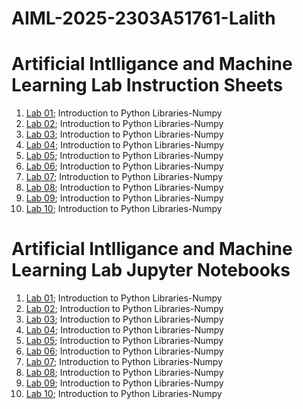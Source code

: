 # AIML-2025-2303A51761-Lalith
# Artificial Intlligance and Machine Learning Lab Instruction Sheets
1. [Lab 01](https://github.com/2303A51761/AIML-2025/blob/main/AIML_A1.pdf); Introduction to Python Libraries-Numpy
2. [Lab 02](https://github.com/2303A51761/AIML-2025/commit/004f54d9f298feb87f0b798f734e3cfdca4b7632); Introduction to Python Libraries-Numpy
3. [Lab 03](); Introduction to Python Libraries-Numpy
4. [Lab 04](); Introduction to Python Libraries-Numpy
5. [Lab 05](); Introduction to Python Libraries-Numpy
6. [Lab 06](); Introduction to Python Libraries-Numpy
7. [Lab 07](); Introduction to Python Libraries-Numpy
8. [Lab 08](); Introduction to Python Libraries-Numpy
9. [Lab 09](); Introduction to Python Libraries-Numpy
10. [Lab 10](); Introduction to Python Libraries-Numpy

# Artificial Intlligance and Machine Learning Lab Jupyter Notebooks
1. [Lab 01](https://github.com/2303A51761/AIML-2025/commit/c4299468100335ea5f187a6b240516ff4cd9df82); Introduction to Python Libraries-Numpy
2. [Lab 02](); Introduction to Python Libraries-Numpy
3. [Lab 03](); Introduction to Python Libraries-Numpy
4. [Lab 04](); Introduction to Python Libraries-Numpy
5. [Lab 05](); Introduction to Python Libraries-Numpy
6. [Lab 06](); Introduction to Python Libraries-Numpy
7. [Lab 07](); Introduction to Python Libraries-Numpy
8. [Lab 08](); Introduction to Python Libraries-Numpy
9. [Lab 09](); Introduction to Python Libraries-Numpy
10. [Lab 10](); Introduction to Python Libraries-Numpy
